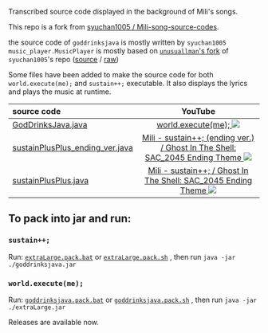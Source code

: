 Transcribed source code displayed in the background of Mili's songs.

This repo is a fork from [syuchan1005 / Mili-song-source-codes](https://github.com/syuchan1005/Mili-song-source-codes).

the source code of `goddrinksjava` is mostly written by `syuchan1005`
`music_player.MusicPlayer` is mostly based on [`unusuallman`'s fork](https://github.com/unusuallman/Mili-song-source-codes) of `syuchan1005`'s repo ([source](https://github.com/unusuallman/Mili-song-source-codes/blob/master/src/goddrinksjava/MusicPlayer.java) / [raw](https://raw.githubusercontent.com/unusuallman/Mili-song-source-codes/refs/heads/master/src/goddrinksjava/MusicPlayer.java))

Some files have been added to make the source code for both `world.execute(me);` and `sustain++;` executable.
It also displays the lyrics and plays the music at runtime.


| source code                                                                       |                                                                                   YouTube                                                                                    |
|:----------------------------------------------------------------------------------|:----------------------------------------------------------------------------------------------------------------------------------------------------------------------------:|
| [GodDrinksJava.java](src/goddrinksjava/GodDrinksJava.java)                        |                              [world.execute(me); ![](http://img.youtube.com/vi/ESx_hy1n7HA/0.jpg)](https://www.youtube.com/watch?v=ESx_hy1n7HA)                              |
| [sustainPlusPlus_ending_ver.java](src/sustainPlusPlus_ending_ver.java) | [Mili - sustain++; (ending ver.) / Ghost In The Shell: SAC_2045 Ending Theme ![](https://img.youtube.com/vi/Wu4fVGsEn8s/0.jpg)](https://www.youtube.com/watch?v=Wu4fVGsEn8s) |
| [sustainPlusPlus.java](src/extraLarge/sustainPlusPlus.java)                       |        [Mili - sustain++; / Ghost In The Shell: SAC_2045 Ending Theme ![](https://img.youtube.com/vi/JHY0PYZXvfU/0.jpg)](https://www.youtube.com/watch?v=JHY0PYZXvfU)        |



## To pack into jar and run:
### `sustain++;`
Run: [`extraLarge.pack.bat`](extraLarge.pack.bat)
or [`extraLarge.pack.sh`](extraLarge.pack.sh)
, then run `java -jar ./goddrinksjava.jar`
### `world.execute(me);`
Run: [`goddrinksjava.pack.bat`](goddrinksjava.pack.bat)
or [`goddrinksjava.pack.sh`](goddrinksjava.pack.sh)
, then run `java -jar ./extraLarge.jar`

Releases are available now.

